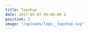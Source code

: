 ```yaml
---
title: Topshop
date: 2017-05-07 09:08:00 Z
position: 2
image: "/uploads/logo__topshop.svg"
---
```


